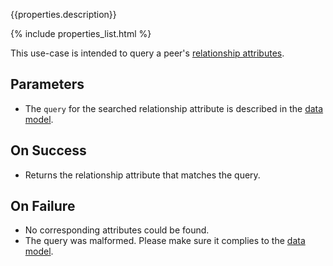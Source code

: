{{properties.description}}

{% include properties_list.html %}

This use-case is intended to query a peer's [relationship attributes](/integrate/data-model-overview#relationshipattribute).

## Parameters

- The `query` for the searched relationship attribute is described in the [data model](/integrate/data-model-overview#relationshipattributequery).

## On Success

- Returns the relationship attribute that matches the query.

## On Failure

- No corresponding attributes could be found.
- The query was malformed. Please make sure it complies to the [data model](/integrate/data-model-overview#relationshipattributequery).
